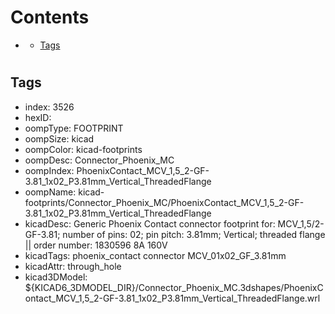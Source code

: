 



Contents
========

* [](#)
	* [Tags](#tags)

# 

## Tags

- index: 3526
- hexID: 
- oompType: FOOTPRINT
- oompSize: kicad
- oompColor: kicad-footprints
- oompDesc: Connector_Phoenix_MC
- oompIndex: PhoenixContact_MCV_1,5_2-GF-3.81_1x02_P3.81mm_Vertical_ThreadedFlange
- oompName: kicad-footprints/Connector_Phoenix_MC/PhoenixContact_MCV_1,5_2-GF-3.81_1x02_P3.81mm_Vertical_ThreadedFlange
- kicadDesc: Generic Phoenix Contact connector footprint for: MCV_1,5/2-GF-3.81; number of pins: 02; pin pitch: 3.81mm; Vertical; threaded flange || order number: 1830596 8A 160V
- kicadTags: phoenix_contact connector MCV_01x02_GF_3.81mm
- kicadAttr: through_hole
- kicad3DModel: ${KICAD6_3DMODEL_DIR}/Connector_Phoenix_MC.3dshapes/PhoenixContact_MCV_1,5_2-GF-3.81_1x02_P3.81mm_Vertical_ThreadedFlange.wrl
